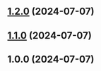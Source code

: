 ## [1.2.0](https://github.com/ibrt2016/release-test/compare/v1.1.0...v1.2.0) (2024-07-07)

## [1.1.0](https://github.com/ibrt2016/release-test/compare/v1.0.0...v1.1.0) (2024-07-07)

## 1.0.0 (2024-07-07)
